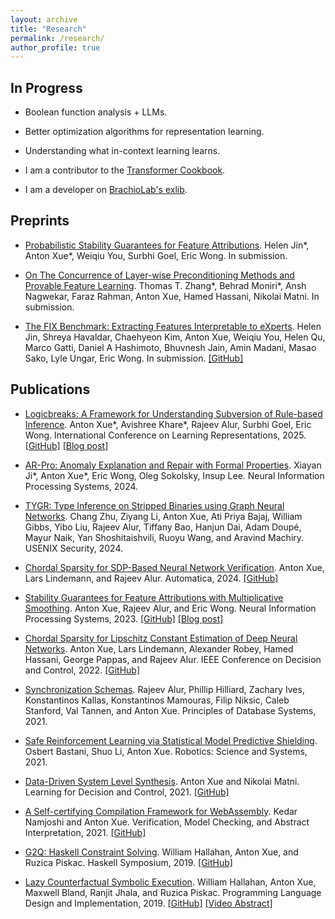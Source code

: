 ```yaml
---
layout: archive
title: "Research"
permalink: /research/
author_profile: true
---
```


## In Progress

* Boolean function analysis + LLMs.

* Better optimization algorithms for representation learning.

* Understanding what in-context learning learns.

* I am a contributor to the [Transformer Cookbook](https://github.com/pentagonalize/Transformer-Cookbook).

* I am a developer on [BrachioLab's exlib](https://github.com/BrachioLab/exlib).


## Preprints

* [Probabilistic Stability Guarantees for Feature Attributions](/files/papers/jin2025probabilistic.pdf).
Helen Jin\*, Anton Xue\*, Weiqiu You, Surbhi Goel, Eric Wong.
In submission.

* [On The Concurrence of Layer-wise Preconditioning Methods and Provable Feature Learning](https://www.arxiv.org/abs/2502.01763).
Thomas T. Zhang\*, Behrad Moniri\*, Ansh Nagwekar, Faraz Rahman, Anton Xue, Hamed Hassani, Nikolai Matni.
In submission.


* [The FIX Benchmark: Extracting Features Interpretable to eXperts](https://arxiv.org/abs/2409.13684).
Helen Jin, Shreya Havaldar, Chaehyeon Kim, Anton Xue, Weiqiu You, Helen Qu, Marco Gatti, Daniel A Hashimoto, Bhuvnesh Jain, Amin Madani, Masao Sako, Lyle Ungar, Eric Wong.
In submission.
[[GitHub]](https://github.com/BrachioLab/exlib)

<!--
* [GTX: Ground Truth eXplanation Dataset](/files/papers/ji2023gtx.pdf).
Xiayan Ji, Anton Xue, Rajeev Alur, Oleg Sokolsky, Insup Lee, Eric Wong.
Submitted, 2023.
[[GitHub]](https://github.com/xjiae/HDDDS)
-->

## Publications

* [Logicbreaks: A Framework for Understanding Subversion of Rule-based Inference](https://arxiv.org/abs/2407.00075).
Anton Xue\*, Avishree Khare\*, Rajeev Alur, Surbhi Goel, Eric Wong.
International Conference on Learning Representations, 2025.
[[GitHub]](https://github.com/AntonXue/tf_logic)
[[Blog post]](https://debugml.github.io/logicbreaks/)

* [AR-Pro: Anomaly Explanation and Repair with Formal Properties](/files/papers/ji2024arpro.pdf).
Xiayan Ji\*, Anton Xue\*, Eric Wong, Oleg Sokolsky, Insup Lee.
Neural Information Processing Systems, 2024.

* [TYGR: Type Inference on Stripped Binaries using Graph Neural Networks](https://www.cis.upenn.edu/~alur/Usenix-Security24.pdf).
Chang Zhu, Ziyang Li, Anton Xue, Ati Priya Bajaj, William Gibbs, Yibo Liu, Rajeev Alur, Tiffany Bao, Hanjun Dai, Adam Doupé, Mayur Naik, Yan Shoshitaishvili, Ruoyu Wang, and Aravind Machiry.
USENIX Security, 2024.

* [Chordal Sparsity for SDP-Based Neural Network Verification](https://arxiv.org/abs/2206.03482).
Anton Xue, Lars Lindemann, and Rajeev Alur.
Automatica, 2024.
[[GitHub]](https://github.com/AntonXue/nn-sdp/)

* [Stability Guarantees for Feature Attributions with Multiplicative Smoothing](https://arxiv.org/abs/2307.05902).
Anton Xue, Rajeev Alur, and Eric Wong.
Neural Information Processing Systems, 2023.
[[GitHub]](https://github.com/debugml/mus)
[[Blog post]](https://debugml.github.io/multiplicative-smoothing/)

* [Chordal Sparsity for Lipschitz Constant Estimation of Deep Neural Networks](https://arxiv.org/abs/2204.00846).
Anton Xue, Lars Lindemann, Alexander Robey, Hamed Hassani, George Pappas, and Rajeev Alur.
IEEE Conference on Decision and Control, 2022.
[[GitHub]](https://github.com/AntonXue/chordal-lipsdp)

* [Synchronization Schemas](/files/papers/alur2021synchronization.pdf).
Rajeev Alur, Phillip Hilliard, Zachary Ives, Konstantinos Kallas, Konstantinos Mamouras, Filip Niksic, Caleb Stanford, Val Tannen, and Anton Xue.
Principles of Database Systems, 2021.

* [Safe Reinforcement Learning via Statistical Model Predictive Shielding](/files/papers/bastani2021safe.pdf).
Osbert Bastani, Shuo Li, Anton Xue.
Robotics: Science and Systems, 2021.

* [Data-Driven System Level Synthesis](https://arxiv.org/abs/2011.10674).
Anton Xue and Nikolai Matni.
Learning for Decision and Control, 2021.
[[GitHub]](https://github.com/unstable-zeros/data-driven-sls)

* [A Self-certifying Compilation Framework for WebAssembly](/files/papers/namjoshi2021self.pdf).
Kedar Namjoshi and Anton Xue.
Verification, Model Checking, and Abstract Interpretation, 2021.
[[GitHub]](https://github.com/nokia/web-assembly-self-certifying-compilation-framework)

* [G2Q: Haskell Constraint Solving](/files/papers/hallahan2019g2q.pdf).
William Hallahan, Anton Xue, and Ruzica Piskac.
Haskell Symposium, 2019.
[[GitHub]](https://github.com/BillHallahan/G2)

* [Lazy Counterfactual Symbolic Execution](/files/papers/hallahan2019lazy.pdf).
William Hallahan, Anton Xue, Maxwell Bland, Ranjit Jhala, and Ruzica Piskac.
Programming Language Design and Implementation, 2019.
[[GitHub]](https://github.com/BillHallahan/G2)
[[Video Abstract]](https://www.youtube.com/watch?v=zm08WsaxOlk)

